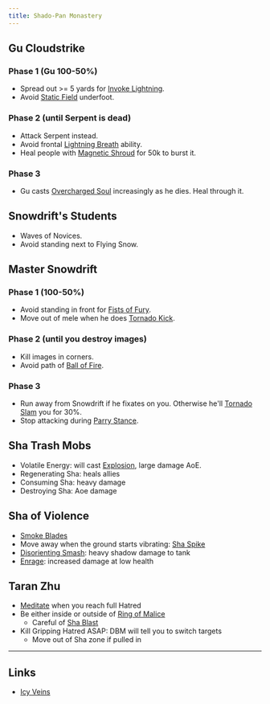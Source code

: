 ```yaml
---
title: Shado-Pan Monastery
---
```


## Gu Cloudstrike

### Phase 1 (Gu 100-50%)
* Spread out >= 5 yards for [Invoke Lightning](http://www.wowhead.com/spell=106984).
* Avoid [Static Field](http://www.wowhead.com/spell=106941) underfoot.
### Phase 2 (until Serpent is dead)
* Attack Serpent instead.
* Avoid frontal [Lightning Breath](http://www.wowhead.com/spell=102573) ability.
* Heal people with [Magnetic Shroud](http://www.wowhead.com/spell=107140) for 50k to burst it.
### Phase 3
* Gu casts [Overcharged Soul](http://www.wowhead.com/spell=110852) increasingly as he dies. Heal through it.

## Snowdrift's Students
* Waves of Novices.
* Avoid standing next to Flying Snow.

## Master Snowdrift
### Phase 1 (100-50%)
* Avoid standing in front for [Fists of Fury](http://www.wowhead.com/spell=106853).
* Move out of mele when he does [Tornado Kick](http://www.wowhead.com/spell=106434).
### Phase 2 (until you destroy images)
* Kill images in corners.
* Avoid path of [Ball of Fire](http://www.wowhead.com/spell=113760).
### Phase 3
* Run away from Snowdrift if he fixates on you. Otherwise he'll [Tornado Slam](http://www.wowhead.com/spell=106352) you for 30%.
* Stop attacking during [Parry Stance](http://www.wowhead.com/spell=106454).

## Sha Trash Mobs
* Volatile Energy: will cast [Explosion](http://www.wowhead.com/spell=106966), large damage AoE.
* Regenerating Sha: heals allies
* Consuming Sha: heavy damage
* Destroying Sha: Aoe damage

## Sha of Violence
* [Smoke Blades](http://www.wowhead.com/spell=106827)
* Move away when the ground starts vibrating: [Sha Spike](http://www.wowhead.com/spell=106871)
* [Disorienting Smash](http://www.wowhead.com/spell=106872): heavy shadow damage to tank
* [Enrage](http://www.wowhead.com/spell=38166): increased damage at low health

## Taran Zhu
* [Meditate](http://www.wowhead.com/spell=107200) when you reach full Hatred
* Be either inside or outside of [Ring of Malice](http://www.wowhead.com/spell=131522)
  * Careful of [Sha Blast](http://www.wowhead.com/spell=114999)
* Kill Gripping Hatred ASAP: DBM will tell you to switch targets
  * Move out of Sha zone if pulled in



----

## Links
* [Icy Veins](http://www.icy-veins.com/shado-pan-monastery-wow-heroic-dungeon-guide)
